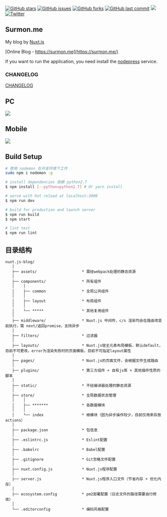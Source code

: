 [![GitHub stars](https://img.shields.io/github/stars/surmon-china/surmon.me.svg?style=flat-square)](https://github.com/surmon-china/surmon.me/stargazers)
[![GitHub issues](https://img.shields.io/github/issues/surmon-china/surmon.me.svg?style=flat-square)](https://github.com/surmon-china/surmon.me/issues)
[![GitHub forks](https://img.shields.io/github/forks/surmon-china/surmon.me.svg?style=flat-square)](https://github.com/surmon-china/surmon.me/network)
[![GitHub last commit](https://img.shields.io/github/last-commit/google/skia.svg?style=flat-square)](https://github.com/surmon-china/surmon.me)
[![](https://badge.juejin.im/entry/58ff969861ff4b00667ca82e/likes.svg?style=flat-square)](https://juejin.im/post/58ff960ba22b9d0065b722cd)
[![Twitter](https://img.shields.io/twitter/url/https/github.com/surmon-china/surmon.me.svg?style=flat-square)](https://twitter.com/intent/tweet?url=https://github.com/surmon-china/surmon.me)

## Surmon.me

My blog by [Nuxt.js](https://github.com/nuxt)

[Online Blog - https://surmon.me](https://surmon.me/)

If you want to run the application, you need install the [nodepress](https://github.com/surmon-china/nodepress) service.

### CHANGELOG

[CHANGELOG](https://github.com/surmon-china/surmon.me/blob/master/CHANGELOG.md)

## PC

![](https://raw.githubusercontent.com/surmon-china/surmon.me/master/screenshot/pc.jpg)

## Mobile

![](https://raw.githubusercontent.com/surmon-china/surmon.me/master/screenshot/mobile-full.jpg)

## Build Setup

```bash
# 使用 nodemon 在开发环境下工作
sudo npm i nodemon -g

# install dependencies 依赖 python2.7
$ npm install [--python=python2.7] # Or yarn install

# serve with hot reload at localhost:3000
$ npm run dev

# build for production and launch server
$ npm run build
$ npm start

# lint test
$ npm run lint
```


## 目录结构
```
nuxt.js-blog/
   |
   ├── assets/                    * 需经webpack处理的静态资源
   |
   ├── components/                * 所有组件
   │    │
   │    ├── common                * 全局公共组件
   │    │
   │    ├── layout                * 布局组件
   │    │
   │    └── *****                 * 其他复用组件
   │
   ├── middleware/                * Nuxt.js 中间件，c/s 渲染均会在路由改变前执行，需 next/返回promise，支持异步
   |
   ├── filters/                   * 过滤器
   │
   ├── layouts/                   * Nuxt.js宿主元素布局模板，默认default，目前不可更改，error为渲染失败时的页面模板，目前不可指定layout属性
   |
   ├── pages/                     * Nuxt.js的页面文件，会根据文件生成路由
   │
   ├── plugins/                   * 第三方组件 + 自有js库 + 其他插件性质的脚本
   │
   ├── static/                    * 不经编译器处理的静态资源
   │
   ├── store/                     * 全局数据状态管理
   │    │
   │    ├── *******               * 各数据模块
   │    │
   │    └── index                 * 根模块（因为异步操作较少，目前仅用来存放actions）
   │
   ├── package.json               * 包信息
   │
   ├── .eslintrc.js               * Eslint配置
   │
   ├── .babelrc                   * Babel配置
   │
   ├── .gitignore                 * Git忽略文件配置
   │
   ├── nuxt.config.js             * Nuxt.js程序配置
   │
   ├── server.js                  * Nuxt.js程序入口文件（节省内存 + 优化内存）
   │
   ├── ecosystem.config           * pm2部署配置（日志文件的路径需要自行修改）
   │
   └── .editorconfig              * 编码风格配置
```
